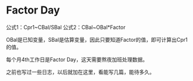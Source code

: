 # Factor Day

公式1：Cpr1~CBal/SBal
公式2：CBal~OBal*Factor

OBal是已知变量，SBal是估算变量，因此只要知道Factor的值，即可计算出Cpr1的值。

每个月4th工作日是Factor Day，这天需要熬夜加班处理数据。

之前也写过一些日志，以后就加在这里，看能写几篇，能待多久。
